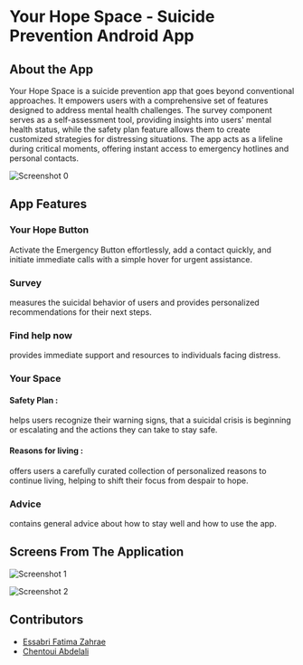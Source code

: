 # Your Hope Space - Suicide Prevention Android App

## About the App

Your Hope Space is a suicide prevention app that goes beyond conventional approaches. It empowers users with a comprehensive set of features designed to address mental health challenges. The survey component serves as a self-assessment tool, providing insights into users' mental health status, while the safety plan feature allows them to create customized strategies for distressing situations. The app acts as a lifeline during critical moments, offering instant access to emergency hotlines and personal contacts.

![Screenshot 0](https://github.com/nassimBenmamoun/LifeSaver-Android-App/blob/main/LifeSaver/app/src/main/res/drawable/your_hope_home.png)

## App Features

### Your Hope Button

Activate the Emergency Button effortlessly, add a contact quickly, and initiate immediate calls with a simple hover for urgent assistance.

### Survey

measures the suicidal behavior of users and provides personalized recommendations for their next steps.

### Find help now

provides immediate support and resources to individuals facing distress.

### Your Space

#### Safety Plan :
helps users recognize their warning signs, that a suicidal crisis is beginning or escalating and the actions they can take to stay safe.
#### Reasons for living :
offers users a carefully curated collection of personalized reasons to continue living, helping to shift their focus from despair to hope.

### Advice

contains general advice about how to stay well and how to use the app.

## Screens From The Application

![Screenshot 1](https://github.com/nassimBenmamoun/LifeSaver-Android-App/blob/main/LifeSaver/app/src/main/res/drawable/your_hope_home2.png)

![Screenshot 2](https://github.com/nassimBenmamoun/LifeSaver-Android-App/blob/main/LifeSaver/app/src/main/res/drawable/your_hope_home3.png)

## Contributors
 - [Essabri Fatima Zahrae](https://github.com/Essabri7778)
 - [Chentoui Abdelali](https://github.com/AbdelaliChe)
